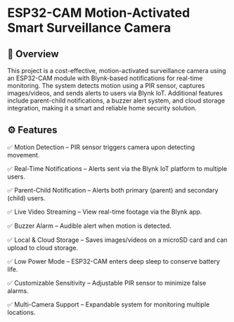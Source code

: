 
# ESP32-CAM Motion-Activated Smart Surveillance Camera




## 📌 Overview
This project is a cost-effective, motion-activated surveillance camera using an ESP32-CAM module with Blynk-based notifications for real-time monitoring. The system detects motion using a PIR sensor, captures images/videos, and sends alerts to users via Blynk IoT. Additional features include parent-child notifications, a buzzer alert system, and cloud storage integration, making it a smart and reliable home security solution.
## ⚙️ Features

✅ Motion Detection – PIR sensor triggers camera upon detecting movement.

✅ Real-Time Notifications – Alerts sent via the Blynk IoT platform to multiple users.

✅ Parent-Child Notification – Alerts both primary (parent) and secondary (child) users.

✅ Live Video Streaming – View real-time footage via the Blynk app.

✅ Buzzer Alarm – Audible alert when motion is detected.

✅ Local & Cloud Storage – Saves images/videos on a microSD card and can upload to cloud storage.

✅ Low Power Mode – ESP32-CAM enters deep sleep to conserve battery life.

✅ Customizable Sensitivity – Adjustable PIR sensor to minimize false alarms.

✅ Multi-Camera Support – Expandable system for monitoring multiple locations.
